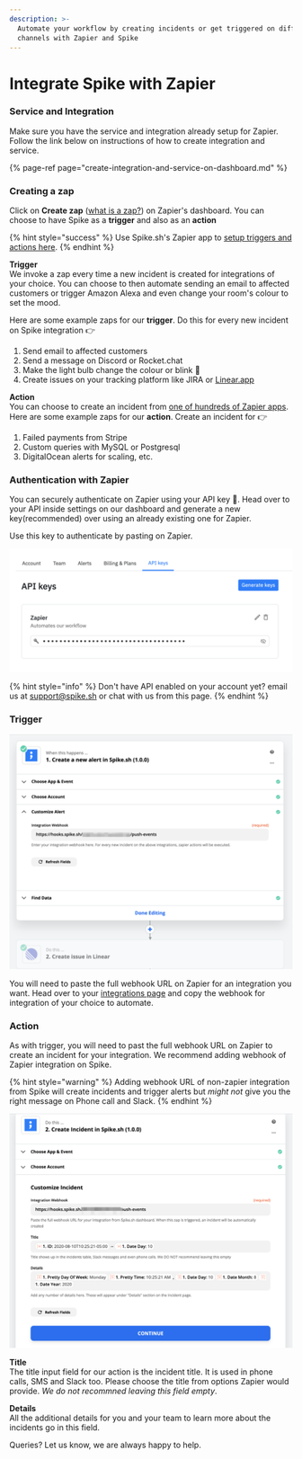 ```yaml
---
description: >-
  Automate your workflow by creating incidents or get triggered on different
  channels with Zapier and Spike
---
```


# Integrate Spike with Zapier

### Service and Integration

Make sure you have the service and integration already setup for Zapier. Follow the link below on instructions of how to create integration and service.

{% page-ref page="create-integration-and-service-on-dashboard.md" %}

### Creating a zap

Click on **Create zap** \([what is a zap?](https://zapier.com/help/create/basics/learn-key-concepts-in-zapier)\) on Zapier's dashboard. You can choose to have Spike as a **trigger** and also as an **action**

{% hint style="success" %}
Use Spike.sh's Zapier app to [setup triggers and actions here](https://zapier.com/apps/spikesh/integrations). 
{% endhint %}

**Trigger**  
We invoke a zap every time a new incident is created for integrations of your choice. You can choose to then automate sending an email to affected customers or trigger Amazon Alexa and even change your room's colour to set the mood.

Here are some example zaps for our **trigger**. Do this for every new incident on Spike integration 👉 

1. Send email to affected customers
2. Send a message on Discord or Rocket.chat
3. Make the light bulb change the colour or blink 🧐
4. Create issues on your tracking platform like JIRA or [Linear.app](https://linear.app)

**Action**  
You can choose to create an incident from [one of hundreds of Zapier apps](https://zapier.com/apps). Here are some example zaps for our **action**. Create an incident for 👉 

1. Failed payments from Stripe
2. Custom queries with MySQL or Postgresql
3. DigitalOcean alerts for scaling, etc.

### **Authentication with Zapier**

You can securely authenticate on Zapier using your API key 🔑. Head over to your API inside settings on our dashboard and generate a new key\(recommended\) over using an already existing one for Zapier. 

Use this key to authenticate by pasting on Zapier.

![API keys section in settings](../.gitbook/assets/image%20%2853%29.png)

{% hint style="info" %}
Don't have API enabled on your account yet? email us at [support@spike.sh](mailto:support@spike.sh) or chat with us from this page.
{% endhint %}

### Trigger

![ex: Every new incident on our critical integration creates an issue on Linear.app](../.gitbook/assets/image%20%2835%29%20%281%29.png)

You will need to paste the full webhook URL on Zapier for an integration you want. Head over to your [integrations page](https://app.spike.sh/integrations) and copy the webhook for integration of your choice to automate.

### Action

As with trigger, you will need to past the full webhook URL on Zapier to create an incident for your integration. We recommend adding webhook of Zapier integration on Spike. 

{% hint style="warning" %}
Adding webhook URL of non-zapier integration from Spike will create incidents and trigger alerts but _might not_ give you the right message on Phone call and Slack. 
{% endhint %}

![](../.gitbook/assets/zapier-action.png)

**Title**  
The title input field for our action is the incident title. It is used in phone calls, SMS and Slack too. Please choose the title from options Zapier would provide. _We do not recommned leaving this field empty_.

**Details**  
All the additional details for you and your team to learn more about the incidents go in this field. 

Queries? Let us know, we are always happy to help.

